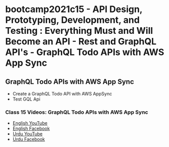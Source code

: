 # bootcamp2021c15 - API Design, Prototyping, Development, and Testing : Everything Must and Will Become an API - Rest and GraphQL API's - GraphQL Todo APIs with AWS App Sync

## GraphQL Todo APIs with AWS App Sync
- Create a GraphQL Todo API with AWS AppSync
- Test GQL Api

### Class 15 Videos: GraphQL Todo APIs with AWS App Sync

- [English YouTube](https://www.youtube.com/watch?v=_j8_oiY4GRk&feature=youtu.be&ab_channel=CertifiedUnicornDeveloper)
- [English Facebook](https://www.facebook.com/fb.anees.ahmed/videos/415068096672403)
- [Urdu YouTube](https://www.youtube.com/watch?v=UnV_YDz_IIE)
- [Urdu Facebook](https://www.facebook.com/Ai.SirQasim/videos/290727786218631)
